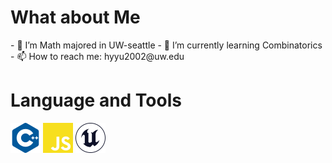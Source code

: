 <!DOCTYPE html>
<html lang="en">
<head>
    <meta charset="UTF-8">
</head>
<body>
    <h1>What about Me</h1>
  <div>- 🔭 I’m Math majored in UW-seattle
  - 🌱 I’m currently learning Combinatorics
  - 📫 How to reach me: hyyu2002@uw.edu
  </div>
  <h1>Language and Tools</h1>
  <div>
    <img src="cplusplus-color.svg" alt="C++">
    <img src="javascript-color.svg" alt="JavaScript">
    <img src="unrealengine-color.svg" alt="Unreal Engine">
  </div>
</body>
</html>
